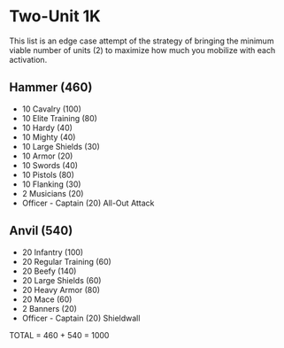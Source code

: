 # Two-Unit 1K

This list is an edge case attempt of the strategy of bringing the minimum viable number of units (2) to maximize how much you mobilize with each activation.

## Hammer (460)

- 10 Cavalry (100)
- 10 Elite Training (80)
- 10 Hardy (40)
- 10 Mighty (40)
- 10 Large Shields (30)
- 10 Armor (20)
- 10 Swords (40)
- 10 Pistols (80)
- 10 Flanking (30)
- 2 Musicians (20)
- Officer - Captain (20) All-Out Attack

## Anvil (540)

- 20 Infantry (100)
- 20 Regular Training (60)
- 20 Beefy (140)
- 20 Large Shields (60)
- 20 Heavy Armor (80)
- 20 Mace (60)
- 2 Banners (20)
- Officer - Captain (20) Shieldwall

TOTAL = 460 + 540 = 1000
